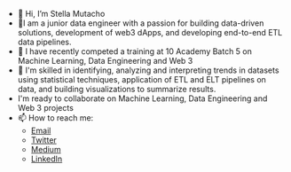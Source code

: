 - 👋 Hi, I’m Stella Mutacho 
- 👀I am a junior data engineer with a passion for building data-driven solutions, development of web3 dApps, and developing end-to-end ETL data pipelines.
- 🌱 I have recently competed a training at 10 Academy Batch 5 on Machine Learning, Data Engineering and Web 3 
- 💞️ I'm skilled in identifying, analyzing and interpreting trends in datasets using statistical techniques, application of ETL and ELT pipelines on data, and building visualizations to summarize results. 
- I'm ready to collaborate on Machine Learning, Data Engineering and Web 3 projects
- 📫 How to reach me: 
            <ul>
            <li><a href="mailto:stellamutacho@gmail.com">Email</a></li>
            <li><a href="https://twitter.com/MutachoStella?t=lOo3oGCC96FfsyPT8s2XUA&s=08">Twitter</a></li>
            <li><a href="https://medium.com/@stellamutacho">Medium</a></li>
            <li><a href="https://www.linkedin.com/in/stella-mutacho-36479b1b3/">LinkedIn</a></li>


<!---
Stella-Mutacho/Stella-Mutacho is a ✨ special ✨ repository because its `README.md` (this file) appears on your GitHub profile.
You can click the Preview link to take a look at your changes.
--->
